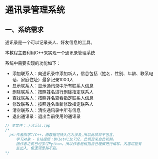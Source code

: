 # 通讯录管理系统

## 一、系统需求

通讯录是一个可以记录亲人、好友信息的工具。

本教程主要利用C++来实现一个通讯录管理系统

系统中需要实现的功能如下：

- 添加联系人：向通讯录中添加新人，信息包括（姓名、性别、年龄、联系电话、家庭住址）最多记录1000人
- 显示联系人：显示通讯录中所有联系人信息
- 删除联系人：按照姓名进行删除指定联系人
- 查找联系人：按照姓名查看指定联系人信息
- 修改联系人：按照姓名重新修改指定联系人
- 清空联系人：清空通讯录中所有信息
- 退出通讯录：退出当前使用的通讯录

``` c++
// 主文件：./utils.cpp
/* 
  ps:作者刚学C/C++，而数据可持久化为涉及,所以此项目不包含。
     学习对象 - B站视频：BV1et411b73Z，此项目来自此视频。
     因作者之前已经学过Python，所以作者是根据自己理解进行编写，内容可能有
     些出入，但逻辑思路不变。
*/
```

